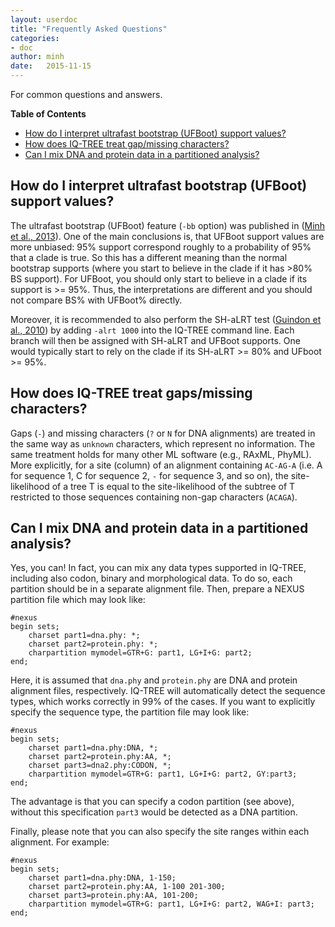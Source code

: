 ```yaml
---
layout: userdoc
title: "Frequently Asked Questions"
categories:
- doc
author: minh
date:   2015-11-15
---
```

For common questions and answers.
<!--more-->

<!-- START doctoc generated TOC please keep comment here to allow auto update -->
<!-- DON'T EDIT THIS SECTION, INSTEAD RE-RUN doctoc TO UPDATE -->
**Table of Contents**

- [How do I interpret ultrafast bootstrap (UFBoot) support values?](#how-do-i-interpret-ultrafast-bootstrap-ufboot-support-values)
- [How does IQ-TREE treat gap/missing characters?](#how-does-iq-tree-treat-gapmissing-characters)
- [Can I mix DNA and protein data in a partitioned analysis?](#can-i-mix-dna-and-protein-data-in-a-partitioned-analysis)

<!-- END doctoc generated TOC please keep comment here to allow auto update -->


How do I interpret ultrafast bootstrap (UFBoot) support values?
---------------------------------------------------------------

The ultrafast bootstrap (UFBoot) feature (`-bb` option) was published in  ([Minh et al., 2013]). One of the main conclusions is, that UFBoot support values are more unbiased: 95% support correspond roughly to a probability of 95% that a clade is true. So this has a different meaning than the normal bootstrap supports (where you start to believe in the clade if it has >80% BS support). For UFBoot, you should only start to believe in a clade if its support is >= 95%. Thus, the interpretations are different and you should not compare BS% with UFBoot% directly. 

Moreover, it is recommended to also perform the SH-aLRT test ([Guindon et al., 2010]) by adding `-alrt 1000` into the IQ-TREE command line. Each branch will then be assigned with SH-aLRT and UFBoot supports. One would typically start to rely on the clade if its SH-aLRT >= 80% and UFboot >= 95%. 


How does IQ-TREE treat gaps/missing characters?
----------------------------------------------

Gaps (`-`) and missing characters (`?` or `N` for DNA alignments) are treated in the same way as `unknown` characters, which represent no information. The same treatment holds for many other ML software (e.g., RAxML, PhyML). More explicitly,
for a site (column) of an alignment containing `AC-AG-A` (i.e. A for sequence 1, C for sequence 2, `-` for sequence 3, and so on), the site-likelihood
of a tree T is equal to the site-likelihood of the subtree of T restricted to those sequences containing non-gap characters (`ACAGA`).


Can I mix DNA and protein data in a partitioned analysis?
---------------------------------------------------------

Yes, you can! In fact, you can mix any data types supported in IQ-TREE, including also codon, binary and morphological data. To do so, each partition should be in a separate alignment file. Then, prepare a NEXUS partition file which may look like:

    #nexus
    begin sets;
        charset part1=dna.phy: *;
        charset part2=protein.phy: *;
        charpartition mymodel=GTR+G: part1, LG+I+G: part2;
    end;

Here, it is assumed that `dna.phy` and `protein.phy` are DNA and protein alignment files, respectively. IQ-TREE will automatically detect the sequence types, which works correctly in 99% of the cases. If you want to explicitly specify the sequence type, the partition file may look like:

    #nexus
    begin sets;
        charset part1=dna.phy:DNA, *;
        charset part2=protein.phy:AA, *;
        charset part3=dna2.phy:CODON, *;
        charpartition mymodel=GTR+G: part1, LG+I+G: part2, GY:part3;
    end;
 
The advantage is that you can specify a codon partition (see above), without this specification `part3` would be detected as a DNA partition.

Finally, please note that you can also specify the site ranges within each alignment. For example:

    #nexus
    begin sets;
        charset part1=dna.phy:DNA, 1-150;
        charset part2=protein.phy:AA, 1-100 201-300;
        charset part3=protein.phy:AA, 101-200;
        charpartition mymodel=GTR+G: part1, LG+I+G: part2, WAG+I: part3;
    end;
 

[Guindon et al., 2010]: http://dx.doi.org/10.1093/sysbio/syq010
[Minh et al., 2013]: http://dx.doi.org/10.1093/molbev/mst024
